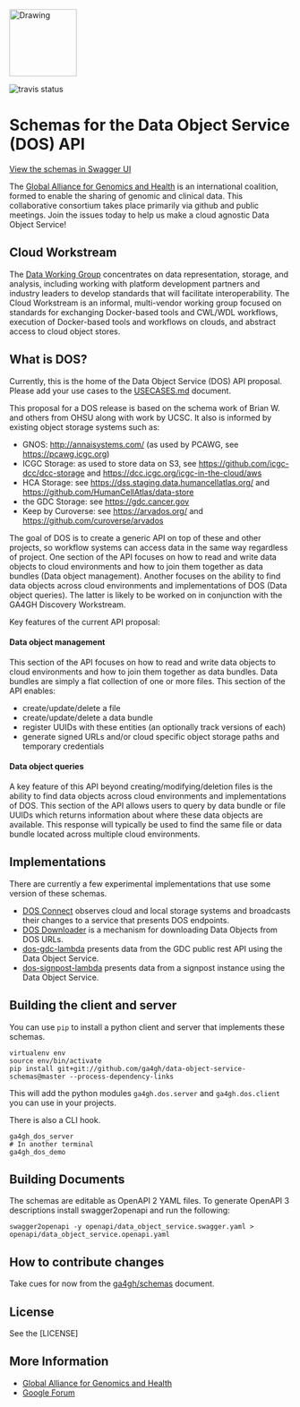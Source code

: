 <img src="https://www.ga4gh.org/gfx/GA-logo-horizontal-tag-RGB.svg" alt="Drawing" style="width: 120px;" alt="GA4GH colored ring logo"/>

![travis status](https://travis-ci.org/ga4gh/data-object-service-schemas.svg?branch=master)


Schemas for the Data Object Service (DOS) API
=============================================

[View the schemas in Swagger UI](http://ga4gh.github.io/data-object-service-schemas)

The [Global Alliance for Genomics and Health](http://genomicsandhealth.org/) is an international
coalition, formed to enable the sharing of genomic and clinical data. This collaborative consortium
takes place primarily via github and public meetings. Join the issues today to help us make
a cloud agnostic Data Object Service!

Cloud Workstream
----------------

The [Data Working Group](http://ga4gh.org/#/) concentrates on data representation, storage, and analysis,
including working with platform development partners and industry leaders to develop standards that will
facilitate interoperability. The Cloud Workstream is an informal, multi-vendor working group focused on
standards for exchanging Docker-based tools and CWL/WDL workflows, execution of Docker-based tools and
workflows on clouds, and abstract access to cloud object stores.

What is DOS?
------------

Currently, this is the home of the Data Object Service (DOS) API proposal. Please add your use cases
 to the [USECASES.md](USECASES.md) document.

This proposal for a DOS release is based on the schema work of Brian W. and others from OHSU along
with work by UCSC.  It also is informed by existing object storage systems such as:

* GNOS: http://annaisystems.com/ (as used by PCAWG, see https://pcawg.icgc.org)
* ICGC Storage: as used to store data on S3, see https://github.com/icgc-dcc/dcc-storage and https://dcc.icgc.org/icgc-in-the-cloud/aws
* HCA Storage: see https://dss.staging.data.humancellatlas.org/ and https://github.com/HumanCellAtlas/data-store
* the GDC Storage: see https://gdc.cancer.gov
* Keep by Curoverse: see https://arvados.org/ and https://github.com/curoverse/arvados

The goal of DOS is to create a generic API on top of these and other projects, so workflow systems can
access data in the same way regardless of project.  One section of the API focuses on how to read and
write data objects to cloud environments and how to join them together as data bundles (Data object management).
 Another focuses on the ability to find data objects across cloud environments and implementations of DOS
 (Data object queries).  The latter is likely to be worked on in conjunction with the GA4GH Discovery Workstream.

Key features of the current API proposal:

#### Data object management

This section of the API focuses on how to read and write data objects to cloud environments
and how to join them together as data bundles.  Data bundles are simply a flat collection
of one or more files.  This section of the API enables:

* create/update/delete a file
* create/update/delete a data bundle
* register UUIDs with these entities (an optionally track versions of each)
* generate signed URLs and/or cloud specific object storage paths and temporary credentials

#### Data object queries

A key feature of this API beyond creating/modifying/deletion files is the ability to
find data objects across cloud environments and implementations of DOS.  This
section of the API allows users to query by data bundle or file UUIDs which returns
information about where these data objects are available.  This response will
typically be used to find the same file or data bundle located across multiple
cloud environments.

Implementations
---------------

There are currently a few experimental implementations that use some version of these
schemas.

* [DOS Connect](https://github.com/ohsu-comp-bio/dos_connect) observes cloud and local
storage systems and broadcasts their changes to a service that presents DOS endpoints.
* [DOS Downloader](https://github.com/david4096/dos-downloader) is a mechanism for
downloading Data Objects from DOS URLs.
* [dos-gdc-lambda](https://github.com/david4096/dos-gdc-lambda) presents data from the
GDC public rest API using the Data Object Service.
* [dos-signpost-lambda](https://github.com/david4096/dos-signpost-lambda) presents data
from a signpost instance using the Data Object Service.

Building the client and server
------------------------------

You can use `pip` to install a python client and server that implements these schemas.

```
virtualenv env
source env/bin/activate
pip install git+git://github.com/ga4gh/data-object-service-schemas@master --process-dependency-links
```

This will add the python modules `ga4gh.dos.server` and `ga4gh.dos.client` you can use in
your projects.

There is also a CLI hook.

```
ga4gh_dos_server
# In another terminal
ga4gh_dos_demo
```


Building Documents
------------------

The schemas are editable as OpenAPI 2 YAML files. To generate OpenAPI 3 descriptions install
swagger2openapi and run the following:

```
swagger2openapi -y openapi/data_object_service.swagger.yaml > openapi/data_object_service.openapi.yaml
```

How to contribute changes
-------------------------

Take cues for now from the [ga4gh/schemas](https://github.com/ga4gh/schemas/blob/master/CONTRIBUTING.rst) document.

License
-------

See the [LICENSE]

More Information
----------------

* [Global Alliance for Genomics and Health](http://genomicsandhealth.org)
* [Google Forum](https://groups.google.com/forum/#!forum/ga4gh-dwg-containers-workflows)
